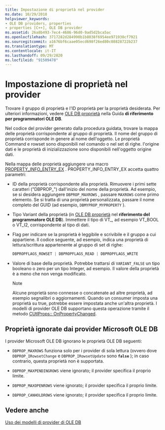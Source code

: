 ```yaml
---
title: Impostazione di proprietà nel provider
ms.date: 10/29/2018
helpviewer_keywords:
- OLE DB providers, properties
- properties [C++], OLE DB provider
ms.assetid: 26a8b493-7ec4-4686-96d0-9ad5d2bca5ac
ms.openlocfilehash: 3717282d284990b1b8038f6954ee971938cf7921
ms.sourcegitcommit: a1676bf6caae05ecd698f26ed80c08828722b237
ms.translationtype: MT
ms.contentlocale: it-IT
ms.lasthandoff: 09/29/2020
ms.locfileid: "91509478"
---
```

# <a name="setting-properties-in-your-provider"></a>Impostazione di proprietà nel provider

Trovare il gruppo di proprietà e l'ID proprietà per la proprietà desiderata. Per ulteriori informazioni, vedere [OLE DB proprietà](/previous-versions/windows/desktop/ms722734(v=vs.85)) nella Guida **di riferimento per programmatori OLE DB**.

Nel codice del provider generato dalla procedura guidata, trovare la mappa delle proprietà corrispondente al gruppo di proprietà. Il nome del gruppo di proprietà corrisponde in genere al nome dell'oggetto. Le proprietà Command e rowset sono disponibili nel comando o nel set di righe. l'origine dati e le proprietà di inizializzazione sono disponibili nell'oggetto origine dati.

Nella mappa delle proprietà aggiungere una macro [PROPERTY_INFO_ENTRY_EX](./macros-for-ole-db-provider-templates.md#property_info_entry_ex) . PROPERTY_INFO_ENTRY_EX accetta quattro parametri:

- ID della proprietà corrispondente alla proprietà. Rimuovere i primi sette caratteri ("DBPROP_") dall'inizio del nome della proprietà. Ad esempio, se si desidera aggiungere `DBPROP_MAXROWS` , passare `MAXROWS` come primo elemento. Se si tratta di una proprietà personalizzata, passare il nome completo del GUID (ad esempio, `DBMYPROP_MYPROPERTY` ).

- Tipo Variant della proprietà (in [OLE DB proprietà](/previous-versions/windows/desktop/ms722734(v=vs.85)) nel **riferimento del programmatore OLE DB**). Immettere il tipo di VT_, ad esempio VT_BOOL o VT_I2, corrispondente al tipo di dati.

- Flag per indicare se la proprietà è leggibile e scrivibile e il gruppo a cui appartiene. Il codice seguente, ad esempio, indica una proprietà di lettura/scrittura appartenente al gruppo di set di righe:

    ```cpp
    DBPROPFLAGS_ROWSET | DBPROPFLAGS_READ | DBPROPFLAGS_WRITE
    ```

- Valore di base della proprietà. Potrebbe trattarsi di `VARIANT_FALSE` un tipo booleano o zero per un tipo Integer, ad esempio. Il valore della proprietà è a meno che non venga modificato.

    > [!NOTE]
    > Alcune proprietà sono connesse o concatenate ad altre proprietà, ad esempio segnalibri o aggiornamenti. Quando un consumer imposta una proprietà su true, potrebbe essere impostata anche un'altra proprietà. I modelli di provider OLE DB supportano questa operazione tramite il metodo [CUtlProps:: OnPropertyChanged](./cutlprops-class.md#onpropertychanged).

## <a name="properties-ignored-by-microsoft-ole-db-providers"></a>Proprietà ignorate dai provider Microsoft OLE DB

I provider Microsoft OLE DB ignorano le proprietà OLE DB seguenti:

- `DBPROP_MAXROWS` funziona solo per i provider di sola lettura (ovvero dove `DBPROP_IRowsetChange` e `DBPROP_IRowsetUpdate` sono **`false`** ); in caso contrario, questa proprietà non è supportata.

- `DBPROP_MAXPENDINGROWS` viene ignorato; il provider specifica il proprio limite.

- `DBPROP_MAXOPENROWS` viene ignorato; il provider specifica il proprio limite.

- `DBPROP_CANHOLDROWS` viene ignorato; il provider specifica il proprio limite.

## <a name="see-also"></a>Vedere anche

[Uso dei modelli di provider di OLE DB](../../data/oledb/working-with-ole-db-provider-templates.md)

